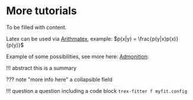 # More tutorials

To be filled with content.

Latex can be used via [Arithmatex](https://squidfunk.github.io/mkdocs-material/extensions/pymdown/#arithmatex-mathjax), example: $p(x|y) = \frac{p(y|x)p(x)}{p(y)}$

Example of some possibilities, see more here: [Admonition](https://squidfunk.github.io/mkdocs-material/extensions/admonition/):

!!! abstract
    this is a summary

??? note "more info here"
    a collapsible field

!!! question
    a question including a code block
    ```
    trex-fitter f myfit.config
    ```
